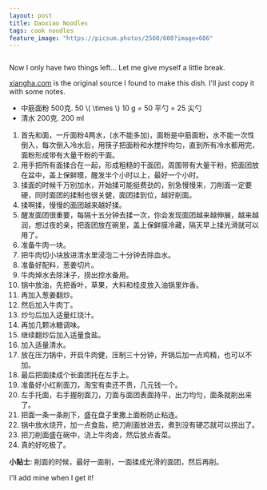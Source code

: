 ```yaml
---
layout: post
title: Daoxiao Noodles
tags: cook noodles
feature_image: "https://picsum.photos/2560/600?image=686"
---
```


<a href="javascript:;" class="showimg"><img src="http://placehold.it/1000x380" alt=""></a><span></span>

Now I only have two things left... Let me give myself a little break.

[xiangha.com](https://www.xiangha.com/caipu/91521660.html) is the original source I found to make this dish.
I'll just copy it with some notes.

- 中筋面粉 500克. 50 &#92;( \times &#92;) 10 g = 50 平勺 = 25 尖勺
- 清水 200克. 200 ml

1. 首先和面，一斤面粉4两水，(水不能多加)，面粉是中筋面粉，水不能一次性倒入，每次倒入冷水后，用筷子把面粉和水搅拌均匀，直到所有冷水都用完，面粉形成带有大量干粉的干面。
2. 用手把所有面揉合在一起，形成粗糙的干面团，周围带有大量干粉，把面团放在盆中，盖上保鲜暯，醒发半个小时以上，最好一个小时。
3. 揉面的时候千万别加水，开始揉可能挺费劲的，别急慢慢来，刀削面一定要硬，同时面团的揉制也很关健，面团揉到位，越好削面。
4. 揉啊揉，慢慢的面团越来越好揉。
5. 醒发面团很重要，每隔十五分钟去揉一次，你会发现面团越来越伸展，越来越润，想过夜的亲，把面团放在碗里，盖上保鲜膜冷藏，隔天早上揉光滑就可以用了。
6. 准备牛肉一块。
7. 把牛肉切小块放进清水里浸泡二十分钟去除血水。
8. 准备好配料，葱姜切片。
9. 牛肉焯水去除沫子，捞出控水备用。
10. 锅中放油，先把香叶，草果，大料和桂皮放入油锅里炸香。
11. 再加入葱姜翻炒。
12. 然后加入牛肉丁。
13. 炒匀后加入适量红烧汁。
14. 再加几颗冰糖调味。
15. 继续翻炒后加入适量食盐。
16. 加入适量清水。
17. 放在压力锅中，开启牛肉健，压制三十分钟，开锅后加一点鸡精，也可以不加。
18. 最后把面揉成个长面团托在左手上。
19. 准备好小红削面刀，淘宝有卖还不贵，几元钱一个。
20. 左手托面，右手握削面刀，刀面与面团表面持平，出力均匀，面条就削出来了。
21. 把面一条一条削下，盛在盘子里撒上面粉防止粘连。
22. 锅中放水烧开，加一点食盐，把刀削面放进去，煮到没有硬芯就可以捞出了。
23. 把刀削面盛在碗中，浇上牛肉卤，然后放点香菜。
24. 真的好吃极了。

**小贴士**: 削面的时候，最好一面削，一面揉成光滑的面团，然后再削。

I'll add mine when I get it!
